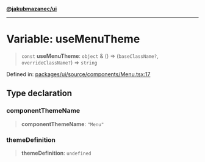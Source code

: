 [**@jakubmazanec/ui**](../README.md)

---

# Variable: useMenuTheme

> `const` **useMenuTheme**: `object` & () => (`baseClassName?`, `overrideClassName?`) => `string`

Defined in:
[packages/ui/source/components/Menu.tsx:17](https://github.com/jakubmazanec/tools/blob/6fe16df773d5da14c29261ea934e72b3f99fabb7/packages/ui/source/components/Menu.tsx#L17)

## Type declaration

### componentThemeName

> **componentThemeName**: `"Menu"`

### themeDefinition

> **themeDefinition**: `undefined`
